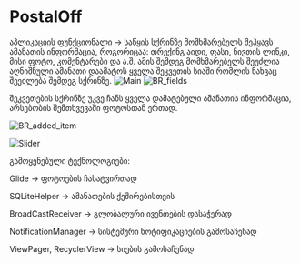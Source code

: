 # PostalOff

აპლიკაციის ფუნქციონალი -> საწყის სქრინზე მომხმარებელს შეჰყავს ამანათის ინფორმაცია, როგორიცაა: თრექინგ აიდი, ფასი, ნივთის ლინკი, მისი ფოტო, კომენტარები და ა.შ. ამის შემდეგ მომხმარებელს შეუძლია აღნიშნული ამანათი დაამატოს ყველა შეკვეთის სიაში რომლის ნახვაც შეეძლება შემდეგ სქრინზე. 
![Main](https://user-images.githubusercontent.com/74249289/214776507-1105a6ec-3304-4dca-a327-e516c6a2ad89.jpg)
![BR_fields](https://user-images.githubusercontent.com/74249289/214776550-8f4c9d53-0ff4-4988-917a-507e194b7e0d.jpg)

შეკვეთების სქრინზე უკვე ჩანს ყველა დამატებული ამანათის ინფორმაცია, არსებობის შემთხვევაში ფოტოსთან ერთად. 

 ![BR_added_item](https://user-images.githubusercontent.com/74249289/214776586-34cb45b8-968e-4be9-853d-0933c62c23b9.jpg)

![Slider](https://user-images.githubusercontent.com/74249289/214776595-58a72e8f-f6ff-4cbf-9278-59b91528763e.jpg)

გამოყენებული ტექნოლოგიები: 

Glide -> ფოტოების ჩასატვირთად 

SQLiteHelper -> ამანათების ქეშირებისთვის 

BroadCastReceiver -> გლობალური ივენთების დასაჭერად 

NotificationManager -> სისტემური ნოტიფიკაციების გამოსაჩენად 

ViewPager, RecyclerView -> სიების გამოსაჩენად
